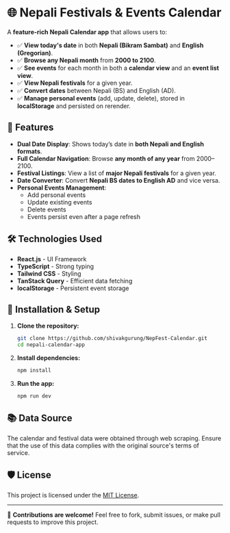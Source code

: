 # 🌐 Nepali Festivals & Events Calendar

A **feature-rich Nepali Calendar app** that allows users to:

- ✅ **View today's date** in both **Nepali (Bikram Sambat)** and **English (Gregorian)**.
- ✅ **Browse any Nepali month** from **2000 to 2100**.
- ✅ **See events** for each month in both a **calendar view** and an **event list view**.
- ✅ **View Nepali festivals** for a given year.
- ✅ **Convert dates** between Nepali (BS) and English (AD).
- ✅ **Manage personal events** (add, update, delete), stored in **localStorage** and persisted on rerender.

## 🚀 Features

- **Dual Date Display**: Shows today’s date in **both Nepali and English formats**.
- **Full Calendar Navigation**: Browse **any month of any year** from 2000–2100.
- **Festival Listings**: View a list of **major Nepali festivals** for a given year.
- **Date Converter**: Convert **Nepali BS dates to English AD** and vice versa.
- **Personal Events Management**:
  - Add personal events
  - Update existing events
  - Delete events
  - Events persist even after a page refresh

## 🛠️ Technologies Used

- **React.js** - UI Framework
- **TypeScript** - Strong typing
- **Tailwind CSS** - Styling
- **TanStack Query** - Efficient data fetching
- **localStorage** - Persistent event storage

## 💾 Installation & Setup

1. **Clone the repository:**
   ```sh
   git clone https://github.com/shivakgurung/NepFest-Calendar.git
   cd nepali-calendar-app
   ```

2. **Install dependencies:**
   ```sh
   npm install
   ```

3. **Run the app:**
   ```sh
   npm run dev
   ```

## 📚 Data Source

The calendar and festival data were obtained through web scraping. Ensure that the use of this data complies with the original source's terms of service.

## 🛡️ License

This project is licensed under the [MIT License](LICENSE).

---

💪 **Contributions are welcome!** Feel free to fork, submit issues, or make pull requests to improve this project.

